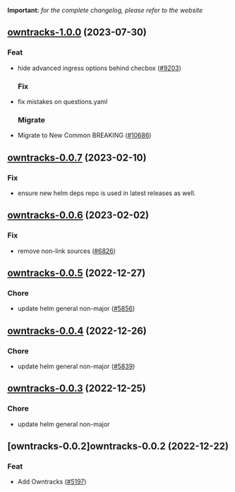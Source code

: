**Important:**
*for the complete changelog, please refer to the website*




## [owntracks-1.0.0](https://github.com/truecharts/charts/compare/owntracks-0.0.7...owntracks-1.0.0) (2023-07-30)

### Feat

- hide advanced ingress options behind checbox ([#9203](https://github.com/truecharts/charts/issues/9203))
  
  ### Fix

- fix mistakes on questions.yaml
  
  ### Migrate

- Migrate to New Common BREAKING ([#10686](https://github.com/truecharts/charts/issues/10686))
  
  


## [owntracks-0.0.7](https://github.com/truecharts/charts/compare/owntracks-0.0.6...owntracks-0.0.7) (2023-02-10)

### Fix

- ensure new helm deps repo is used in latest releases as well.
  
  


## [owntracks-0.0.6](https://github.com/truecharts/charts/compare/owntracks-0.0.5...owntracks-0.0.6) (2023-02-02)

### Fix

- remove non-link sources ([#6826](https://github.com/truecharts/charts/issues/6826))
  
  


## [owntracks-0.0.5](https://github.com/truecharts/charts/compare/owntracks-0.0.4...owntracks-0.0.5) (2022-12-27)

### Chore

- update helm general non-major ([#5856](https://github.com/truecharts/charts/issues/5856))
  
  


## [owntracks-0.0.4](https://github.com/truecharts/charts/compare/owntracks-0.0.3...owntracks-0.0.4) (2022-12-26)

### Chore

- update helm general non-major ([#5839](https://github.com/truecharts/charts/issues/5839))
  
  


## [owntracks-0.0.3](https://github.com/truecharts/charts/compare/owntracks-0.0.2...owntracks-0.0.3) (2022-12-25)

### Chore

- update helm general non-major
  
  


## [owntracks-0.0.2]owntracks-0.0.2 (2022-12-22)

### Feat

- Add Owntracks ([#5197](https://github.com/truecharts/charts/issues/5197))
  
  